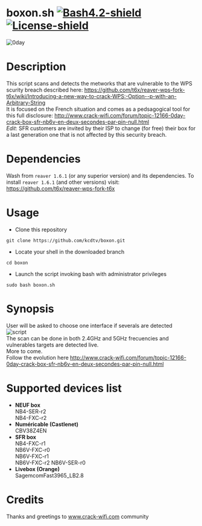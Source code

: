 # boxon.sh [![Bash4.2-shield]](http://tldp.org/LDP/abs/html/bashver4.html#AEN21220) [![License-shield]](https://raw.githubusercontent.com/v1s1t0r1sh3r3/airgeddon/master/LICENSE.md)  
![0day]

# **Description**  

This script scans and detects the metworks that are vulnerable to the WPS scurity breach described here: https://github.com/t6x/reaver-wps-fork-t6x/wiki/Introducing-a-new-way-to-crack-WPS:-Option--p-with-an-Arbitrary-String  
It is focused on the French situation and comes as a pedsagogical tool for this full disclosure: http://www.crack-wifi.com/forum/topic-12166-0day-crack-box-sfr-nb6v-en-deux-secondes-par-pin-null.html  
*Edit*: SFR customers are invited by their ISP to change (for free) their box for a last generation one that is not affected by this security breach.   
  
  
# **Dependencies**  
  
Wash from `reaver 1.6.1` (or any superior version) and its dependencies. To install `reaver 1.6.1` (and other versions) visit: https://github.com/t6x/reaver-wps-fork-t6x  
  
  
# **Usage**  

- Clone this repository
```
git clone https://github.com/kcdtv/boxon.git
```   
- Locate your shell in the downloaded branch   
```
cd boxon
```
- Launch the script invoking bash with administrator privileges
```
sudo bash boxon.sh
```
  
  
# **Synopsis**  
  
User will be asked to choose one interface if severals are detected  
![script]  
The scan can be done in both 2.4GHz and 5GHz frecuencies and vulnerables targets are detected live.  
More to come.  
Follow the evolution here http://www.crack-wifi.com/forum/topic-12166-0day-crack-box-sfr-nb6v-en-deux-secondes-par-pin-null.html


# **Supported devices list**  

- **NEUF box**  
NB4-SER-r2  
NB4-FXC-r2  
- **Numéricable (Castlenet)**  
CBV38Z4EN  
- **SFR box**  
NB4-FXC-r1  
NB6V-FXC-r0  
NB6V-FXC-r1  
NB6V-FXC-r2
NB6V-SER-r0  
- **Livebox (Orange)**  
SagemcomFast3965_LB2.8


# **Credits**

Thanks and greetings to www.crack-wifi.com community


  
  
[Bash4.2-shield]: https://img.shields.io/badge/bash-4.2%2B-blue.svg?style=flat-square&colorA=273133&colorB=00db00 "Bash 4.2 or later"  

[License-shield]: https://img.shields.io/badge/license-GPL%20v3%2B-blue.svg?style=flat-square&colorA=273133&colorB=bd0000 "GPL v3+"  

[0day]: https://www.wifi-libre.com/img/members/3/cooltext254176200235321.gif  

[script]: http://pix.toile-libre.org/upload/original/1502974500.png
